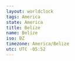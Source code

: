 ```yaml
---
layout: worldclock
tags: America
state: America
title: Belize
name: Belize
iso: BZ
timezone: America/Belize
utc: UTC -05:52
---
```


